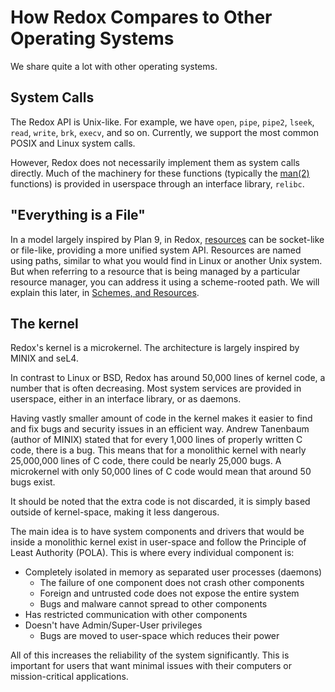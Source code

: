# How Redox Compares to Other Operating Systems

We share quite a lot with other operating systems.

## System Calls

The Redox API is Unix-like. For example, we have `open`, `pipe`, `pipe2`, `lseek`, `read`, `write`, `brk`, `execv`, and so on. Currently, we support the most common POSIX and Linux system calls.

However, Redox does not necessarily implement them as system calls directly. Much of the machinery for these functions (typically the [man(2)](https://en.wikipedia.org/wiki/Man_page#Manual_sections) functions) is provided in userspace through an interface library, `relibc`.

## "Everything is a File"

In a model largely inspired by Plan 9, in Redox, [resources](./ch05-02-resources.md) can be socket-like or file-like, providing a more unified system API.
Resources are named using paths, similar to what you would find in Linux or another Unix system.
But when referring to a resource that is being managed by a particular resource manager, you can address it using a scheme-rooted path.
We will explain this later, in [Schemes, and Resources](./ch05-00-schemes-resources.md).

## The kernel

Redox's kernel is a microkernel. The architecture is largely inspired by MINIX and seL4.

In contrast to Linux or BSD, Redox has around 50,000 lines of kernel code, a number that is often decreasing. Most system services are provided in userspace, either in an interface library, or as daemons.

Having vastly smaller amount of code in the kernel makes it easier to find and fix bugs and security issues in an efficient way.
Andrew Tanenbaum (author of MINIX) stated that for every 1,000 lines of properly written C code, there is a bug.
This means that for a monolithic kernel with nearly 25,000,000 lines of C code, there could be nearly 25,000 bugs.
A microkernel with only 50,000 lines of C code would mean that around 50 bugs exist.

It should be noted that the extra code is not discarded, it is simply based outside of kernel-space, making it less dangerous.

The main idea is to have system components and drivers that would be inside a monolithic kernel exist in user-space and follow the Principle of Least Authority (POLA). This is where every individual component is:

- Completely isolated in memory as separated user processes (daemons)
  - The failure of one component does not crash other components
  - Foreign and untrusted code does not expose the entire system
  - Bugs and malware cannot spread to other components
- Has restricted communication with other components
- Doesn't have Admin/Super-User privileges
  - Bugs are moved to user-space which reduces their power

All of this increases the reliability of the system significantly. This is important for users that want minimal issues with their computers or mission-critical applications.

